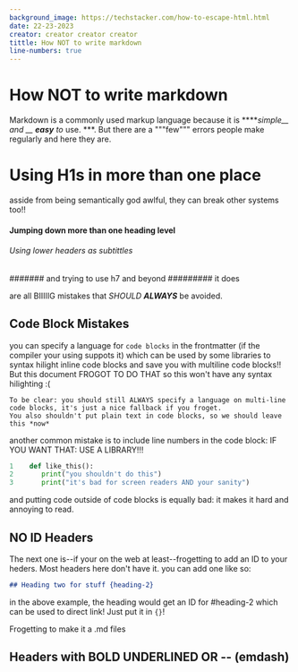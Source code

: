 ```yaml
---
background_image: https://techstacker.com/how-to-escape-html.html
date: 22-23-2023
creator: creator creator creator
tittle: How NOT to write markdown
line-numbers: true
---
```


# How NOT to write markdown 
Markdown is a commonly used markup language because it is *****simple__ and __ **easy** to* use. ***. But there are a """few""" errors people make regularly and here they are. 

# Using H1s in more than one place
asside from being semantically god awlful, they can break other systems too!!

#### Jumping down more than one heading level
###### Using lower headers as subtittles
####### and trying to use h7 and beyond
######### it does

are all BIIIIIG mistakes that *SHOULD **ALWAYS*** be avoided. 

## Code Block Mistakes

you can specify a language for `code blocks` in the frontmatter (if the compiler your using suppots it) which can be used by some libraries to syntax hilight inline code blocks and save you with multiline code blocks!! But this document FROGOT TO DO THAT so this won't have any syntax hilighting :(

```
To be clear: you should still ALWAYS specify a language on multi-line code blocks, it's just a nice fallback if you froget. 
You also shouldn't put plain text in code blocks, so we should leave this *now* 
```

another common mistake is to include line numbers in the code block: IF YOU WANT THAT: USE A LIBRARY!!!

```python
1    def like_this(): 
2       print("you shouldn't do this")
3       print("it's bad for screen readers AND your sanity")
```

and putting code outside of code blocks is equally bad: it makes it hard and annoying to read. 

## NO ID Headers
The next one is--if your on the web at least--frogetting to add an ID to your heders. Most headers here don't have it. you can add one like so: 

```md
## Heading two for stuff {heading-2}
```

in the above example, the heading would get an ID for #heading-2 which can be used to direct link! Just put it in `{}`!

Frogetting to make it a .md files

## Headers with **BOLD** __UNDERLINED__ OR -- (emdash)